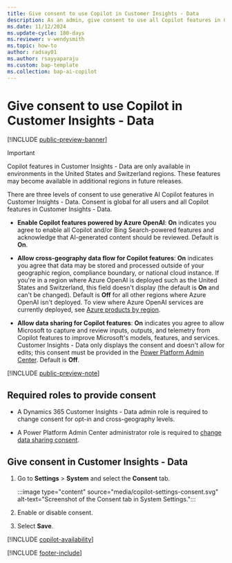 ```yaml
---
title: Give consent to use Copilot in Customer Insights - Data
description: As an admin, give consent to use all Copilot features in Customer Insights - Data
ms.date: 11/12/2024
ms.update-cycle: 180-days
ms.reviewer: v-wendysmith
ms.topic: how-to
author: radsay01
ms.author: rsayyaparaju 
ms.custom: bap-template
ms.collection: bap-ai-copilot 
---
```


# Give consent to use Copilot in Customer Insights - Data

[!INCLUDE [public-preview-banner](includes/public-preview-banner.md)]

> [!IMPORTANT]
> Copilot features in Customer Insights - Data are only available in environments in the United States and Switzerland regions. These features may become available in additional regions in future releases.

There are three levels of consent to use generative AI Copilot features in Customer Insights - Data. Consent is global for all users and all Copilot features in Customer Insights - Data.

- **Enable Copilot features powered by Azure OpenAI**: **On** indicates you agree to enable all Copilot and/or Bing Search-powered features and acknowledge that AI-generated content should be reviewed. Default is **On**.

- **Allow cross-geography data flow for Copilot features**: **On** indicates you agree that data may be stored and processed outside of your geographic region, compliance boundary, or national cloud instance. If you're in a region where Azure OpenAI is deployed such as the United States and Switzerland, this field doesn't display (the default is **On** and can't be changed). Default is **Off** for all other regions where Azure OpenAI isn't deployed. To view where Azure OpenAI services are currently deployed, see [Azure products by region](https://azure.microsoft.com/explore/global-infrastructure/products-by-region/?products=cognitive-services&regions=all).

- **Allow data sharing for Copilot features**: **On** indicates you agree to allow Microsoft to capture and review inputs, outputs, and telemetry from Copilot features to improve Microsoft's models, features, and services. Customer Insights - Data only displays the consent and doesn't allow for edits; this consent must be provided in the [Power Platform Admin Center](https://admin.powerplatform.microsoft.com/). Default is **Off**.

[!INCLUDE [public-preview-note](includes/public-preview-note.md)]

## Required roles to provide consent

- A Dynamics 365 Customer Insights - Data admin role is required to change consent for opt-in and cross-geography levels.

- A Power Platform Admin Center administrator role is required to [change data sharing consent](/power-platform/faqs-copilot-data-sharing).

## Give consent in Customer Insights - Data

1. Go to **Settings** > **System** and select the **Consent** tab.

   :::image type="content" source="media/copilot-settings-consent.svg" alt-text="Screenshot of the Consent tab in System Settings.":::

1. Enable or disable consent.

1. Select **Save**.

[!INCLUDE [copilot-availability](includes/copilot-availability.md)]

[!INCLUDE [footer-include](includes/footer-banner.md)]
